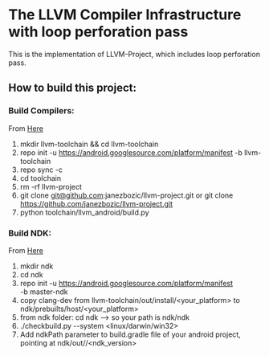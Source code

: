 # The LLVM Compiler Infrastructure with loop perforation pass

This is the implementation of LLVM-Project, which includes loop perforation pass.

## How to build this project:

### Build Compilers:
From [Here](https://android.googlesource.com/toolchain/llvm_android/+/master/README.md)
1. mkdir llvm-toolchain && cd llvm-toolchain
2. repo init -u https://android.googlesource.com/platform/manifest -b llvm-toolchain
3. repo sync -c
4. cd toolchain
5. rm -rf llvm-project
6. git clone git@github.com:janezbozic/llvm-project.git or git clone https://github.com/janezbozic/llvm-project.git
7. python toolchain/llvm_android/build.py

### Build NDK:
From [Here](https://android.googlesource.com/platform/ndk/+/ndk-r15-release/README.md)
1. mkdir ndk
2. cd ndk
3. repo init -u https://android.googlesource.com/platform/manifest \
    -b master-ndk
4. copy clang-dev from llvm-toolchain/out/install/<your_platform> to ndk/prebuilts/host/<your_platform>
5. from ndk folder: cd ndk --> so your path is ndk/ndk
6. ./checkbuild.py --system <linux/darwin/win32>
7. Add ndkPath parameter to build.gradle file of your android project, pointing at ndk/out/<host>/<ndk_version>
    
